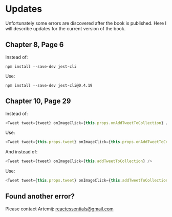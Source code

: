 # Updates

Unfortunately some errors are discovered after the book is published. Here I will describe updates for the current version of the book.

## Chapter 8, Page 6

Instead of:

`npm install --save-dev jest-cli`

Use:

`npm install --save-dev jest-cli@0.4.19`

## Chapter 10, Page 29

Instead of:

```js
<Tweet tweet={tweet} onImageClick={this.props.onAddTweetToCollection} />
```

Use:

```js
<Tweet tweet={this.props.tweet} onImageClick={this.props.onAddTweetToCollection} />
```

And instead of:

```js
<Tweet tweet={tweet} onImageClick={this.addTweetToCollection} />
```

Use:

```js
<Tweet tweet={this.props.tweet} onImageClick={this.addTweetToCollection} />
```

## Found another error?

Please contact Artemij: reactessentials@gmail.com